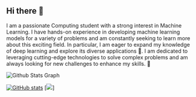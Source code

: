 ## Hi there 👋

I am a passionate Computing student with a strong interest in Machine Learning. I have hands-on experience in developing machine learning models for a variety of problems and am constantly seeking to learn more about this exciting field. In particular, I am eager to expand my knowledge of deep learning and explore its diverse applications 🌱. I am dedicated to leveraging cutting-edge technologies to solve complex problems and am always looking for new challenges to enhance my skills. 🔭

![Github Stats Graph](https://github-profile-summary-cards.vercel.app/api/cards/profile-details?username=buisonanh&theme=dark&hide_border=true)

[![GitHub stats](https://github-readme-stats.vercel.app/api?username=buisonanh&theme=dark&hide_border=true)](https://github.com/anuraghazra/readme-components) [![](https://img.shields.io/badge/langname?style=for-the-badge&logo=logoname&logoColor=F7DF1E)]

<!--
**buisonanh/buisonanh** is a ✨ _special_ ✨ repository because its `README.md` (this file) appears on your GitHub profile.

Here are some ideas to get you started:

- 🔭 I’m currently working on ...
- 🌱 I’m currently learning ...
- 👯 I’m looking to collaborate on ...
- 🤔 I’m looking for help with ...
- 💬 Ask me about ...
- 📫 How to reach me: ...
- 😄 Pronouns: ...
- ⚡ Fun fact: ...
-->
